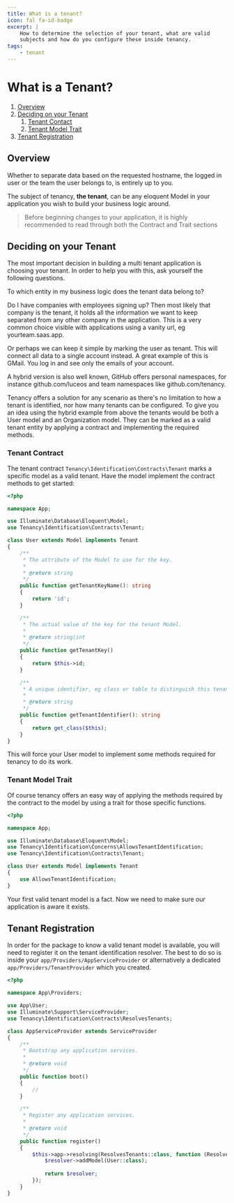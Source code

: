 ```yaml
---
title: What is a tenant?
icon: fal fa-id-badge
excerpt: |
    How to determine the selection of your tenant, what are valid
    subjects and how do you configure these inside tenancy.
tags:
    - tenant
---
```


# What is a Tenant?

1. [Overview](#overview)
2. [Deciding on your Tenant](#deciding-on-your-tenant)
   1. [Tenant Contact](#tenant-contract)
   2. [Tenant Model Trait](#tenant-model-trait)
3. [Tenant Registration](#tenant-registration)

## Overview

Whether to separate data based on the requested hostname, the logged
in user or the team the user belongs to, is entirely up to you.

The subject of tenancy, **the tenant**, can be any eloquent Model
in your application you wish to build your business logic around.

> Before beginning changes to your application, it is highly recommended to read through both the Contract and Trait sections

## Deciding on your Tenant

The most important decision in building a multi tenant application
is choosing your tenant. In order to help you with this, ask yourself the
following questions.

To which entity in my business logic does the tenant data belong to?

Do I have companies with employees signing up? Then most likely that
company is the tenant, it holds all the information we want to keep separated
from any other company in the application. This is a very common
choice visible with applications using a vanity url, eg yourteam.saas.app.

Or perhaps we can keep it simple by marking the user as tenant. This will
connect all data to a single account instead. A great example of this is
GMail. You log in and see only the emails of your account.

A hybrid version is also well known, GitHub offers personal namespaces, for instance
github.com/luceos and team namespaces like github.com/tenancy.

Tenancy offers a solution for any scenario as there's no limitation to how
a tenant is identified, nor how many tenants can be configured. To give you an idea
using the hybrid example from above the tenants would be both a User model 
and an Organization model. They can be marked as a valid tenant entity by applying
a contract and implementing the required methods. 

### Tenant Contract

The tenant contract `Tenancy\Identification\Contracts\Tenant` marks a specific 
model as a valid tenant. Have the model implement the contract methods to get started:

```php
<?php

namespace App;

use Illuminate\Database\Eloquent\Model;
use Tenancy\Identification\Contracts\Tenant;

class User extends Model implements Tenant
{
    /**
     * The attribute of the Model to use for the key.
     *
     * @return string
     */
    public function getTenantKeyName(): string
    {
        return 'id';
    }

    /**
     * The actual value of the key for the tenant Model.
     *
     * @return string|int
     */
    public function getTenantKey()
    {
        return $this->id;
    }

    /**
     * A unique identifier, eg class or table to distinguish this tenant Model.
     *
     * @return string
     */
    public function getTenantIdentifier(): string
    {
        return get_class($this);
    }
}
```

This will force your User model to implement some methods
required for tenancy to do its work. 

### Tenant Model Trait

Of course tenancy offers an easy way of applying the methods
required by the contract to the model by using a trait for those specific functions.

```php
<?php

namespace App;

use Illuminate\Database\Eloquent\Model;
use Tenancy\Identification\Concerns\AllowsTenantIdentification;
use Tenancy\Identification\Contracts\Tenant;

class User extends Model implements Tenant
{
    use AllowsTenantIdentification;
}
```

Your first valid tenant model is a fact. Now we need to make sure our application
is aware it exists.

## Tenant Registration

In order for the package to know a valid tenant model is available, you will need 
to register it on the tenant identification resolver. The best to do so is inside
your `app/Providers/AppServiceProvider` or alternatively a dedicated `app/Providers/TenantProvider`
which you created.

```php
<?php

namespace App\Providers;

use App\User;
use Illuminate\Support\ServiceProvider;
use Tenancy\Identification\Contracts\ResolvesTenants;

class AppServiceProvider extends ServiceProvider
{
    /**
     * Bootstrap any application services.
     *
     * @return void
     */
    public function boot()
    {
        //
    }

    /**
     * Register any application services.
     *
     * @return void
     */
    public function register()
    {
        $this->app->resolving(ResolvesTenants::class, function (ResolvesTenants $resolver) {
            $resolver->addModel(User::class);
            
            return $resolver;
        });
    }
}
```

